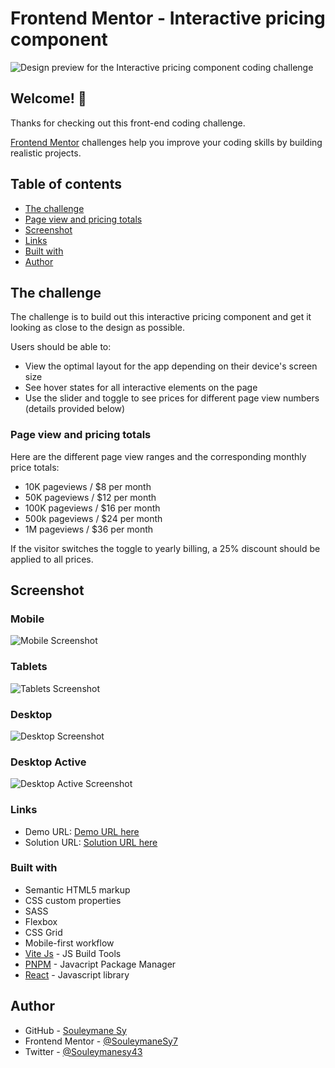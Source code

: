 # Frontend Mentor - Interactive pricing component

![Design preview for the Interactive pricing component coding challenge](./design/desktop-preview.jpg)

## Welcome! 👋

Thanks for checking out this front-end coding challenge.

[Frontend Mentor](https://www.frontendmentor.io) challenges help you improve your coding skills by building realistic projects.

## Table of contents

- [The challenge](#the-challenge)
- [Page view and pricing totals](#page-view-and-pricing-totals)
- [Screenshot](#screenshot)
- [Links](#links)
- [Built with](#built-with)
- [Author](#author)

## The challenge

The challenge is to build out this interactive pricing component and get it looking as close to the design as possible.

Users should be able to:

- View the optimal layout for the app depending on their device's screen size
- See hover states for all interactive elements on the page
- Use the slider and toggle to see prices for different page view numbers (details provided below)

### Page view and pricing totals

Here are the different page view ranges and the corresponding monthly price totals:

- 10K pageviews / $8 per month
- 50K pageviews / $12 per month
- 100K pageviews / $16 per month
- 500k pageviews / $24 per month
- 1M pageviews / $36 per month

If the visitor switches the toggle to yearly billing, a 25% discount should be applied to all prices.

## Screenshot

### Mobile

![Mobile Screenshot](./previews/Mobile.png)

### Tablets

![Tablets Screenshot](./previews/Tablets.png)

### Desktop

![Desktop Screenshot](./previews/Desktop.png)

### Desktop Active

![Desktop Active Screenshot](./previews/Desktop-Active.png)

### Links

- Demo URL: [Demo URL here](https://fem-interactive-pricing-component-eight.vercel.app/)
- Solution URL: [Solution URL here](https://www.frontendmentor.io/solutions/interactive-pricing-component-reactjs-pnpm-vite-and-sass-glgcT_wjQ8)

### Built with

- Semantic HTML5 markup
- CSS custom properties
- SASS
- Flexbox
- CSS Grid
- Mobile-first workflow
- [Vite Js](https://vitejs.dev/) - JS Build Tools
- [PNPM](https://pnpm.io/) - Javacript Package Manager
- [React](https://reactjs.dev/) - Javascript library

## Author

- GitHub - [Souleymane Sy](https://github.com/SouleymaneSy7)
- Frontend Mentor - [@SouleymaneSy7](https://www.frontendmentor.io/profile/SouleymaneSy7)
- Twitter - [@Souleymanesy43](https://twitter.com/Souleymanesy43)
